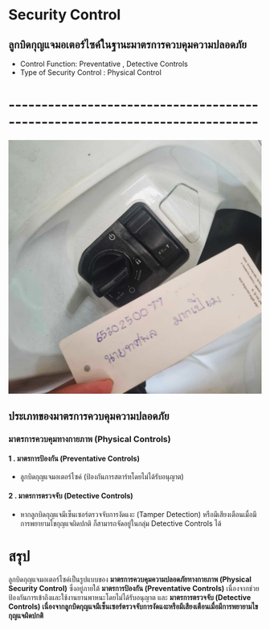 # Security Control
## ลูกบิดกุญแจมอเตอร์ไซค์ในฐานะมาตรการควบคุมความปลอดภัย
- Control Function: Preventative , Detective Controls
- Type of Security Control : Physical Control

# ----------------------------------------------------------------------------
![Picture](pic/mosi.jpg)

## ประเภทของมาตรการควบคุมความปลอดภัย
### มาตรการควบคุมทางกายภาพ (Physical Controls)
#### 1 . มาตรการป้องกัน (Preventative Controls)
- ลูกบิดกุญแจมอเตอร์ไซค์ (ป้องกันการสตาร์ทโดยไม่ได้รับอนุญาต)

#### 2 . มาตรการตรวจจับ (Detective Controls)
- หากลูกบิดกุญแจมีเซ็นเซอร์ตรวจจับการงัดแงะ (Tamper Detection) หรือมีเสียงเตือนเมื่อมีการพยายามไขกุญแจผิดปกติ ก็สามารถจัดอยู่ในกลุ่ม Detective Controls ได้

# สรุป
ลูกบิดกุญแจมอเตอร์ไซค์เป็นรูปแบบของ **มาตรการควบคุมความปลอดภัยทางกายภาพ (Physical Security Control)** ซึ่งอยู่ภายใต้ **มาตรการป้องกัน (Preventative Controls)** เนื่องจากช่วยป้องกันการเข้าถึงและใช้งานยานพาหนะโดยไม่ได้รับอนุญาต และ **มาตรการตรวจจับ (Detective Controls) เนื่องจากลูกบิดกุญแจมีเซ็นเซอร์ตรวจจับการงัดแงะหรือมีเสียงเตือนเมื่อมีการพยายามไขกุญแจผิดปกติ**

